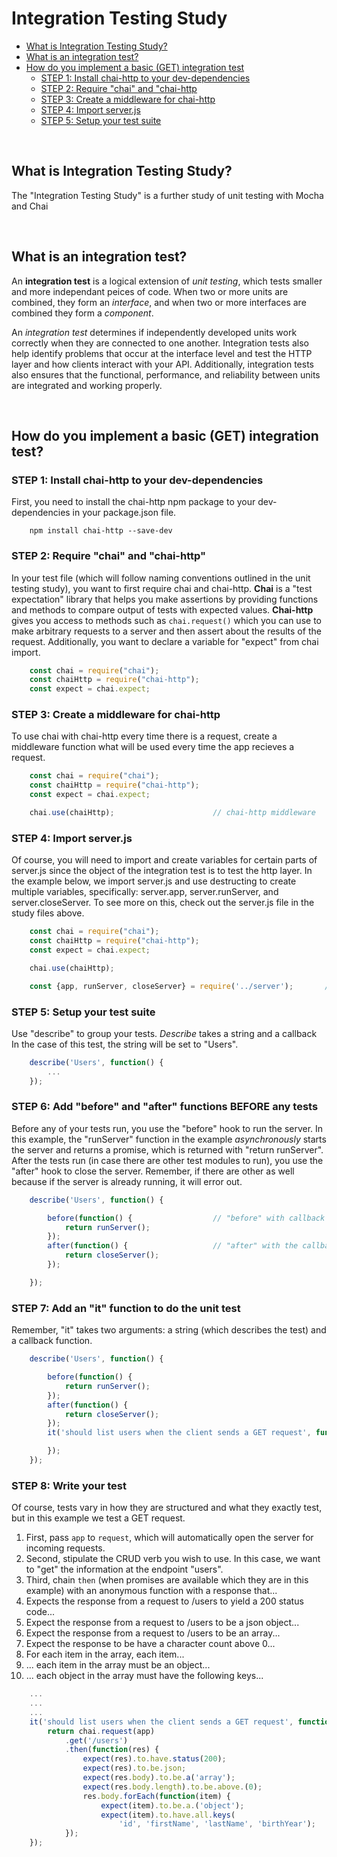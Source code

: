 # Integration Testing Study

* [What is Integration Testing Study?](#)
* [What is an integration test?](#)
* [How do you implement a basic (GET) integration test](#)
   * [STEP 1: Install chai-http to your dev-dependencies](#)
   * [STEP 2: Require "chai" and "chai-http](#)
   * [STEP 3: Create a middleware for chai-http](#)
   * [STEP 4: Import server.js](#)
   * [STEP 5: Setup your test suite](#)


<br>

## What is Integration Testing Study?
The "Integration Testing Study" is a further study of unit testing with Mocha and Chai

<br>

## What is an integration test?
An **integration test** is a logical extension of *unit testing*, which tests smaller and more independant peices of code. When two or more units 
are combined, they form an *interface*, and when two or more interfaces are combined they form a *component*.

An *integration test* determines if independently developed units work correctly when they are connected to one another.  Integration tests also 
help identify problems that occur at the interface level and test the HTTP layer and how clients interact with your API.  Additionally, integration tests also 
ensures that the functional, performance, and reliability between units are integrated and working properly.

<br>

## How do you implement a basic (GET) integration test?

### STEP 1: Install chai-http to your dev-dependencies
First, you need to install the chai-http npm package to your dev-dependencies in your package.json file.
```
    npm install chai-http --save-dev
```

### STEP 2: Require "chai" and "chai-http"
In your test file (which will follow naming conventions outlined in the unit testing study), you want to first require chai and chai-http.  **Chai** is a "test expectation"
library that helps you make assertions by providing functions and methods to compare output of tests with expected values.  **Chai-http** gives you access to methods such as ```chai.request()``` which you can use to make arbitrary requests to a server and then assert about the results of the request.  Additionally, you want to declare a variable for "expect" from chai import.
```JavaScript
    const chai = require("chai");
    const chaiHttp = require("chai-http");
    const expect = chai.expect;
```

### STEP 3: Create a middleware for chai-http
To use chai with chai-http every time there is a request, create a middleware function what will be used every time the app recieves a request.
```JavaScript
    const chai = require("chai");
    const chaiHttp = require("chai-http");
    const expect = chai.expect;

    chai.use(chaiHttp);                      // chai-http middleware
```

### STEP 4: Import server.js
Of course, you will need to import and create variables for certain parts of server.js since the object of the integration test is to test the http layer.  In the example below,
we import server.js and use destructing to create multiple variables, specifically: server.app, server.runServer, and server.closeServer.  To see more on this, check out the server.js
file in the study files above.
```JavaScript
    const chai = require("chai");
    const chaiHttp = require("chai-http");
    const expect = chai.expect;

    chai.use(chaiHttp);

    const {app, runServer, closeServer} = require('../server');       // 3 variables created from server.js
```

### STEP 5: Setup your test suite
Use "describe" to group your tests.  *Describe* takes a string and a callback In the case of this test, the string will be set to "Users".
```JavaScript
    describe('Users', function() {
        ...
    }); 
```

### STEP 6: Add "before" and "after" functions BEFORE any tests
Before any of your tests run, you use the "before" hook to run the server.  In this example, the "runServer" function in the example *asynchronously* starts the server and returns a promise, which is returned with "return runServer".  After the tests run (in case there are other test modules to run), you use the "after" hook to close the server.  Remember, if there are other as well because if the server is already running, it will error out.
```JavaScript
    describe('Users', function() {

        before(function() {                  // "before" with callback to run the server.
            return runServer();
        });
        after(function() {                   // "after" with the callback to close the server.
            return closeServer();
        });

    });
```

### STEP 7: Add an "it" function to do the unit test
Remember, "it" takes two arguments: a string (which describes the test) and a callback function.
```JavaScript
    describe('Users', function() {

        before(function() {                           
            return runServer();
        });
        after(function() {                            
            return closeServer();
        });
        it('should list users when the client sends a GET request', function() {        // unit test with test intention

        });
    });
```

### STEP 8: Write your test
Of course, tests vary in how they are structured and what they exactly test, but in this example we test a GET request.

1. First, pass ```app``` to ```request```, which will automatically open the server for incoming requests.
2. Second, stipulate the CRUD verb you wish to use. In this case, we want to "get" the information at the endpoint "users".
3. Third, chain ```then``` (when promises are available which they are in this example) with an anonymous function with a response that...
4. Expects the response from a request to /users to yield a 200 status code...
5. Expect the response from a request to /users to be a json object...
6. Expect the response from a request to /users to be an array...
7. Expect the response to be have a character count above 0...
8. For each item in the array, each item...
9. ... each item in the array must be an object...
10. ... each object in the array must have the following keys...

```JavaScript
    ...
    ...
    ...
    it('should list users when the client sends a GET request', function() { 
        return chai.request(app)                                                 // First, pass app to request which will automatically open server for incoming requests...
            .get('/users')                                                       // Second, stipulate the route type (i.e. GET) and the endpoint...
            .then(function(res) {                                                // Third, test the status code and show that the data you get back from this test has a particuar schema.     
                expect(res).to.have.status(200); 
                expect(res).to.be.json; 
                expect(res.body).to.be.a('array');
                expect(res.body.length).to.be.above.(0); 
                res.body.forEach(function(item) {
                    expect(item).to.be.a.('object'); 
                    expect(item).to.have.all.keys(  
                        'id', 'firstName', 'lastName', 'birthYear');             
            });
    });

```



